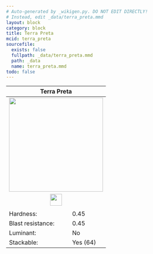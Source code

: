 ```yaml
---
# Auto-generated by _wikigen.py. DO NOT EDIT DIRECTLY!
# Instead, edit _data/terra_preta.mmd
layout: block
category: block
title: Terra Preta
mcid: terra_preta
sourcefile:
  exists: false
  fullpath: _data/terra_preta.mmd
  path: _data
  name: terra_preta.mmd
todo: false
---
```


<table class="block-info"><thead><tr>
<th colspan=2>Terra Preta</th>
</tr></thead><tbody>
<tr><td colspan=2 class="cell-image-big" style="text-align:center"><img src="/allotment/img/textures/allotment/terra_preta.png" width="256" height="256" alt="" class="preview-icon"></td></tr>
<tr><td colspan=2 class="cell-image-small" style="text-align:center"><img src="/allotment/img/inventory_textures/allotment/terra_preta.png" width="32" height="32" alt="" class="inventory-icon"></td></tr>
<tr><td colspan=2 style="text-align:center"><span class="tool-info tool-shovel tool-level-0" title="Breaks faster with a Shovel"></span></td></tr>
<tr><td>Hardness:</td><td>0.45</td></tr>
<tr><td>Blast resistance:</td><td>0.45</td></tr>
<tr><td>Luminant:</td><td>No</td></tr>
<tr><td>Stackable:</td><td>Yes (64)</td></tr>
</tbody></table>

